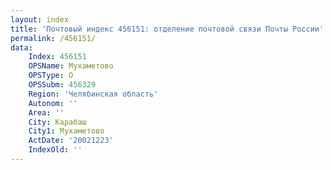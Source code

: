 ```yaml
---
layout: index
title: 'Почтовый индекс 456151: отделение почтовой связи Почты России'
permalink: /456151/
data:
    Index: 456151
    OPSName: Мухаметово
    OPSType: О
    OPSSubm: 456329
    Region: 'Челябинская область'
    Autonom: ''
    Area: ''
    City: Карабаш
    City1: Мухаметово
    ActDate: '20021223'
    IndexOld: ''
---
```

